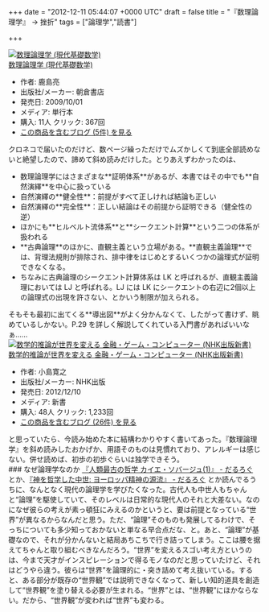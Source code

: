 
+++
date = "2012-12-11 05:44:07 +0000 UTC"
draft = false
title = "『数理論理学』 → 挫折"
tags = ["論理学","読書"]

+++
<div class="hatena-asin-detail"><a href="http://www.amazon.co.jp/exec/obidos/ASIN/4254117655/bestylesnet-22/"><img src="https://images-fe.ssl-images-amazon.com/images/I/41sW5NaO%2BLL._SL160_.jpg" class="hatena-asin-detail-image" alt="数理論理学 (現代基礎数学)" title="数理論理学 (現代基礎数学)"/></a><div class="hatena-asin-detail-info"><a href="http://www.amazon.co.jp/exec/obidos/ASIN/4254117655/bestylesnet-22/">数理論理学 (現代基礎数学)</a><ul><li><span class="hatena-asin-detail-label">作者:</span> 鹿島亮</li><li><span class="hatena-asin-detail-label">出版社/メーカー:</span> 朝倉書店</li><li><span class="hatena-asin-detail-label">発売日:</span> 2009/10/01</li><li><span class="hatena-asin-detail-label">メディア:</span> 単行本</li><li><span class="hatena-asin-detail-label">購入</span>: 11人 <span class="hatena-asin-detail-label">クリック</span>: 367回</li><li><a href="http://d.hatena.ne.jp/asin/4254117655/bestylesnet-22" target="_blank">この商品を含むブログ (5件) を見る</a></li></ul></div><div class="hatena-asin-detail-foot"></div></div>クロネコで届いたのだけど、数ページ繰っただけでムズかしくて到底全部読めないと絶望したので、諦めて斜め読みだけした。とりあえずわかったのは、

<ul>
<li>数理論理学にはさまざまな**証明体系**があるが、本書ではその中でも**自然演繹**を中心に扱っている</li>
<li>自然演繹の**健全性**：前提がすべて正しければ結論も正しい</li>
<li>自然演繹の**完全性**：正しい結論はその前提から証明できる（健全性の逆）</li>
<li>ほかにも**ヒルベルト流体系**と**シークエント計算**という二つの体系が扱われる</li>
<li>**古典論理**のほかに、直観主義という立場がある。**直観主義論理**では、背理法規則が排除され、排中律をはじめとするいくつかの論理式が証明できなくなる。</li>
<li>ちなみに古典論理のシークエント計算体系は LK と呼ばれるが、直観主義論理においては LJ と呼ばれる。LJ には LK にシークエントの右辺に2個以上の論理式の出現を許さない、とかいう制限が加えられる。</li>
</ul>そもそも最初に出てくる**導出図**がよく分かんなくて、したがって書けず、眺めているしかない。P.29 を詳しく解説してくれている入門書があればいいなぁ……<div class="hatena-asin-detail"><a href="http://www.amazon.co.jp/exec/obidos/ASIN/4140883944/bestylesnet-22/"><img src="https://images-fe.ssl-images-amazon.com/images/I/41vpp9aXjlL._SL160_.jpg" class="hatena-asin-detail-image" alt="数学的推論が世界を変える 金融・ゲーム・コンピューター (NHK出版新書)" title="数学的推論が世界を変える 金融・ゲーム・コンピューター (NHK出版新書)"/></a><div class="hatena-asin-detail-info"><a href="http://www.amazon.co.jp/exec/obidos/ASIN/4140883944/bestylesnet-22/">数学的推論が世界を変える 金融・ゲーム・コンピューター (NHK出版新書)</a><ul><li><span class="hatena-asin-detail-label">作者:</span> 小島寛之</li><li><span class="hatena-asin-detail-label">出版社/メーカー:</span> NHK出版</li><li><span class="hatena-asin-detail-label">発売日:</span> 2012/12/10</li><li><span class="hatena-asin-detail-label">メディア:</span> 新書</li><li><span class="hatena-asin-detail-label">購入</span>: 48人 <span class="hatena-asin-detail-label">クリック</span>: 1,233回</li><li><a href="http://d.hatena.ne.jp/asin/4140883944/bestylesnet-22" target="_blank">この商品を含むブログ (26件) を見る</a></li></ul></div><div class="hatena-asin-detail-foot"></div></div>と思っていたら、今読み始めた本に結構わかりやすく書いてあった。『数理論理学』を斜め読みしたおかげか、用語そのものは見慣れており、アレルギーは感じない。併せ読めば、初歩の初歩ぐらいは独学できそう。

<div class="section">
    ### なぜ論理学なのか
    <a href="https://blog.daruyanagi.jp/entry/2012/10/09/215150">『人類最古の哲学 カイエ・ソバージュ(1)』 - だるろぐ</a> とか、<a href="https://blog.daruyanagi.jp/entry/2012/12/08/141729">『神を哲学した中世: ヨーロッパ精神の源流』 - だるろぐ</a> とか読んでるうちに、なんとなく現代の論理学を学びたくなった。古代人も中世人もちゃんと“論理”を駆使していて、そのレベルは日常的な現代人のそれと大差ない。なのになぜ彼らの考えが素っ頓狂にみえるのかというと、要は前提となっている“世界”が異なるからなんだと思う。ただ、“論理”そのものも発展してるわけで、そっちについても多少知っておかないと単なる早合点だな、と。あと、“論理”が基礎なので、それが分かんないと結局あちこちで行き詰ってしまう。ここは腰を据えてちゃんと取り組むべきなんだろう。“世界”を変えるスゴい考え方というのは、今まで天才がインスピレーションで得るモノなのだと思っていたけど、それはどうやら違う。彼らは“世界”を論理的に・突き詰めて考え抜いている。すると、ある部分が既存の“世界観”では説明できなくなって、新しい知的道具を創造して“世界観”を塗り替える必要が生まれる。“世界”とは、“世界観”にほかならない。だから、“世界観”が変われば“世界”も変わる。

</div>

